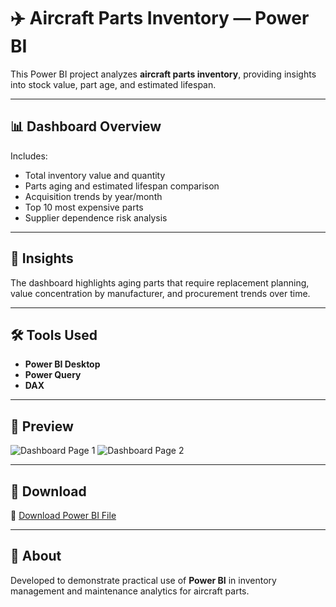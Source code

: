 # ✈️ Aircraft Parts Inventory — Power BI

This Power BI project analyzes **aircraft parts inventory**, providing insights into stock value, part age, and estimated lifespan.

---

## 📊 Dashboard Overview
Includes:
- Total inventory value and quantity  
- Parts aging and estimated lifespan comparison  
- Acquisition trends by year/month  
- Top 10 most expensive parts  
- Supplier dependence risk analysis  

---

## 🧠 Insights
The dashboard highlights aging parts that require replacement planning, value concentration by manufacturer, and procurement trends over time.

---

## 🛠️ Tools Used
- **Power BI Desktop**
- **Power Query**
- **DAX**

---

## 📸 Preview
![Dashboard Page 1](images/dashboards-1.png)
![Dashboard Page 2](images/dashboards-2.png)

---

## 📂 Download
📂 [Download Power BI File](aircraft_parts_inventory.pbix)

---

## 🧾 About
Developed to demonstrate practical use of **Power BI** in inventory management and maintenance analytics for aircraft parts.
